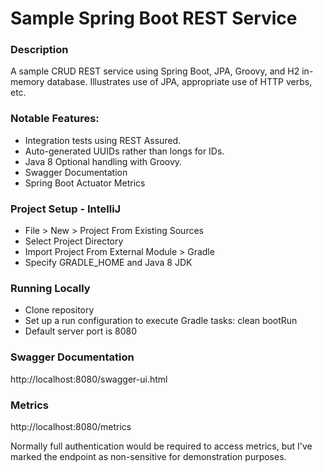 # Sample Spring Boot REST Service

### Description

A sample CRUD REST service using Spring Boot, JPA, Groovy, and H2 in-memory database. Illustrates use of JPA, 
appropriate use of HTTP verbs, etc.

### Notable Features:
* Integration tests using REST Assured.
* Auto-generated UUIDs rather than longs for IDs.
* Java 8 Optional handling with Groovy.
* Swagger Documentation
* Spring Boot Actuator Metrics

### Project Setup - IntelliJ
* File > New > Project From Existing Sources
* Select Project Directory
* Import Project From External Module > Gradle
* Specify GRADLE_HOME and Java 8 JDK

### Running Locally
* Clone repository
* Set up a run configuration to execute Gradle tasks: clean bootRun
* Default server port is 8080

### Swagger Documentation
http://localhost:8080/swagger-ui.html

### Metrics
http://localhost:8080/metrics

Normally full authentication would be required to access metrics, but I've marked the endpoint as non-sensitive 
for demonstration purposes.